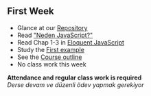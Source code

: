 ## First Week

* Glance at our [Repository](https://github.com/BLM305/2021)
* Read ["Neden JavaScript?"](https://eyler.blogspot.com/2018/06/neden-javascript.html)
* Read Chap 1-3 in [Eloquent JavaScript](http://eloquentjavascript.net/)
* Study the [First example](Counting.html)
* See the [Course outline](../Course_outline.html)
* No class work this week

**Attendance and regular class work is required** <br>
_Derse devam ve düzenli ödev yapmak gerekiyor_
